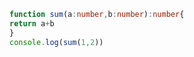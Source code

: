 
```typescript != 
function sum(a:number,b:number):number{
return a+b
}
console.log(sum(1,2))
```



